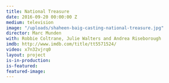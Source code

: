 ```yaml
---
title: National Treasure
date: 2016-09-20 00:00:00 Z
medium: television
image: "/uploads/shaheen-baig-casting-national-treasure.jpg"
director: Marc Munden
with: Robbie Coltrane, Julie Walters and Andrea Riseborough
imdb: http://www.imdb.com/title/tt5571524/
video: x7n32vjrq0
layout: project
is-in-production: 
is-featured: 
featured-image: 
---
```


